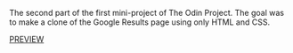 The second part of the first mini-project of The Odin Project. The goal was to make a clone of the Google Results page using only HTML and CSS.

[PREVIEW](https://almirbunjaku.github.io/google-results/)
